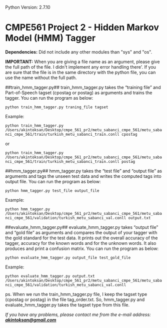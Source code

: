 Python Version: 2.7.10

# CMPE561 Project 2 - Hidden Markov Model (HMM) Tagger

**Dependencies:** Did not include any other modules than "sys" and "os".

**IMPORTANT:** When you are giving a file name as an argument, please give the full path of the file. I didn't implement any error handling there'. If you are sure that the file is in the same directory with the python file, you can use the name without the full path.

##train_hmm_tagger.py##
train_hmm_tagger.py takes the “training file” and Part-of-Speech tagset (cpostag or postag) as arguments and trains the tagger.
You can run the program as below:

`python train_hmm_tagger.py traning_file tagset`

Example: 

`python train_hmm_tagger.py /Users/akintoksan/Desktop/cmpe_561_pr2/metu_sabanci_cmpe_561/metu_sabanci_cmpe_561/train/turkish_metu_sabanci_train.conll cpostag`

or 

`python train_hmm_tagger.py /Users/akintoksan/Desktop/cmpe_561_pr2/metu_sabanci_cmpe_561/metu_sabanci_cmpe_561/train/turkish_metu_sabanci_train.conll postag`

##hmm_tagger.py##
hmm_tagger.py takes the “test file” and “output file” as arguments and tags the unseen
test data and writes the computed tags into output file.
You can run the program as below:

`python hmm_tagger.py test_file output_file`

Example: 

`python hmm_tagger.py /Users/akintoksan/Desktop/cmpe_561_pr2/metu_sabanci_cmpe_561/metu_sabanci_cmpe_561/validation/turkish_metu_sabanci_val.conll output.txt`

##evaluate_hmm_tagger.py##
evaluate_hmm_tagger.py takes “output file” and “gold file” as arguments and compares the output of your tagger with the gold standard for the test data. It prints out the overall accuracy of the tagger, accuracy for the known words and for the unknown words. It also produces and print a confusion matrix.
You can run the program as below:

`python evaluate_hmm_tagger.py output_file test_gold_file`

Example:

`python evaluate_hmm_tagger.py output.txt /Users/akintoksan/Desktop/cmpe_561_pr2/metu_sabanci_cmpe_561/metu_sabanci_cmpe_561/validation/turkish_metu_sabanci_val.conll`


ps. When we run the train_hmm_tagger.py file, I keep the tagset type (cpostag or postag) in the file tag_order.txt. So, hmm_tagger.py and evaluate_hmm_tagger.py takes the tagset type from this file.

_If you have any problems, please contact me from the e-mail address: **akintoksan@gmail.com**_

